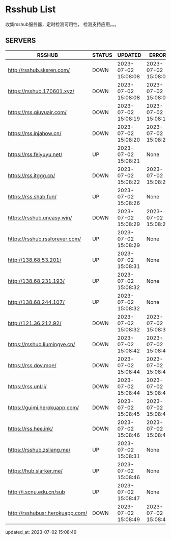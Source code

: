 # Rsshub List

收集rsshub服务器，定时检测可用性， 检测支持应用。。。


## SERVERS

|  RSSHUB   | STATUS  | UPDATED  | ERROR  | TWITTER |  
|  ----  | ----  | ----  | ----  | ---- |  
| http://rsshub.sksren.com/ | DOWN | 2023-07-02 15:08:08 | 2023-07-02 15:08:08 |  
| https://rsshub.170601.xyz/ | DOWN | 2023-07-02 15:08:08 | 2023-07-02 15:08:08 |  
| https://rss.qiuyuair.com/ | DOWN | 2023-07-02 15:08:19 | 2023-07-02 15:08:19 |  
| https://rss.injahow.cn/ | DOWN | 2023-07-02 15:08:20 | 2023-07-02 15:08:20 |  
| https://rss.feiyuyu.net/ | UP | 2023-07-02 15:08:21 | None ||  
| https://rss.itggg.cn/ | DOWN | 2023-07-02 15:08:22 | 2023-07-02 15:08:22 |  
| https://rss.shab.fun/ | UP | 2023-07-02 15:08:26 | None |OK|  
| https://rsshub.uneasy.win/ | DOWN | 2023-07-02 15:08:29 | 2023-07-02 15:08:29 |  
| https://rsshub.rssforever.com/ | UP | 2023-07-02 15:08:29 | None ||  
| http://138.68.53.201/ | UP | 2023-07-02 15:08:31 | None ||  
| http://138.68.231.193/ | UP | 2023-07-02 15:08:32 | None ||  
| http://138.68.244.107/ | UP | 2023-07-02 15:08:32 | None ||  
| http://121.36.212.92/ | DOWN | 2023-07-02 15:08:32 | 2023-07-02 15:08:32 |  
| https://rsshub.liumingye.cn/ | DOWN | 2023-07-02 15:08:42 | 2023-07-02 15:08:42 |  
| https://rss.dov.moe/ | DOWN | 2023-07-02 15:08:44 | 2023-07-02 15:08:44 |  
| https://rss.unl.li/ | DOWN | 2023-07-02 15:08:44 | 2023-07-02 15:08:44 |  
| https://guimi.herokuapp.com/ | DOWN | 2023-07-02 15:08:45 | 2023-07-02 15:08:45 |  
| https://rss.hee.ink/ | DOWN | 2023-07-02 15:08:46 | 2023-07-02 15:08:46 |  
| https://rsshub.zsliang.me/ | UP | 2023-07-02 15:08:31 | None |OK|  
| https://hub.slarker.me/ | UP | 2023-07-02 15:08:46 | None ||  
| http://i.scnu.edu.cn/sub | UP | 2023-07-02 15:08:47 | None ||  
| http://rsshubusr.herokuapp.com/ | DOWN | 2023-07-02 15:08:49 | 2023-07-02 15:08:49 |  
  

updated_at: 2023-07-02 15:08:49  
